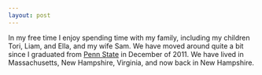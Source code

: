 ```yaml
---
layout: post
---
```


In my free time I enjoy spending time with my family, including my children Tori, Liam, and Ella, and my wife Sam. We have moved around quite a bit since I graduated from [Penn State](http://www.psu.edu) in December of 2011. We have lived in Massachusetts, New Hampshire, Virginia, and now back in New Hampshire.

